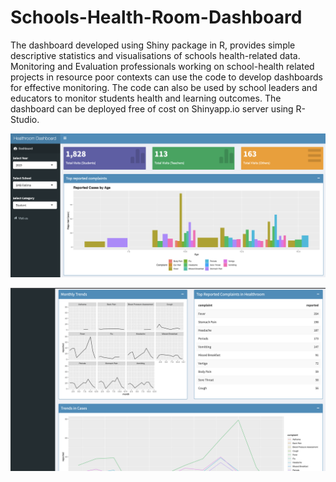 # Schools-Health-Room-Dashboard
The dashboard developed using Shiny package in R, provides simple descriptive statistics and visualisations of schools health-related data. Monitoring and Evaluation professionals working on school-health related projects in resource poor contexts can use the code to develop dashboards for effective monitoring. The code can also be used by school leaders and educators to monitor students health and learning outcomes. The dashboard can be deployed free of cost on Shinyapp.io server using R-Studio.  




![](image2.png)




![](image1.png)
